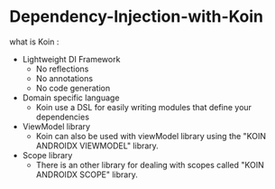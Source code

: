 # Dependency-Injection-with-Koin
what is Koin :
- Lightweight DI Framework
  * No reflections
  * No annotations
  * No code generation 
- Domain specific language
  * Koin use a DSL for easily writing modules that define your dependencies
- ViewModel library
  * Koin can also be used with viewModel library using the "KOIN ANDROIDX VIEWMODEL" library.
- Scope library
  * There is an other library for dealing with scopes called "KOIN ANDROIDX SCOPE" library.


